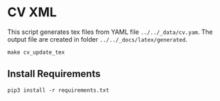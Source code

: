 
# CV XML

This script generates tex files from YAML file ```../../_data/cv.yam```. The output file are created in folder ```../../_docs/latex/generated```.

~~~
make cv_update_tex
~~~

## Install Requirements

~~~
pip3 install -r requirements.txt
~~~
